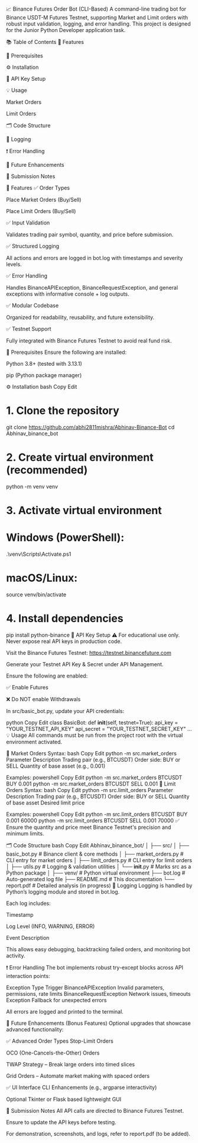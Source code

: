 📈 Binance Futures Order Bot (CLI-Based)
A command-line trading bot for Binance USDT-M Futures Testnet, supporting Market and Limit orders with robust input validation, logging, and error handling. This project is designed for the Junior Python Developer application task.

📚 Table of Contents
🚀 Features

🧰 Prerequisites

⚙️ Installation

🔐 API Key Setup

💡 Usage

Market Orders

Limit Orders

🗂️ Code Structure

📝 Logging

❗ Error Handling

🔮 Future Enhancements

📌 Submission Notes

🚀 Features
✅ Order Types

Place Market Orders (Buy/Sell)

Place Limit Orders (Buy/Sell)

✅ Input Validation

Validates trading pair symbol, quantity, and price before submission.

✅ Structured Logging

All actions and errors are logged in bot.log with timestamps and severity levels.

✅ Error Handling

Handles BinanceAPIException, BinanceRequestException, and general exceptions with informative console + log outputs.

✅ Modular Codebase

Organized for readability, reusability, and future extensibility.

✅ Testnet Support

Fully integrated with Binance Futures Testnet to avoid real fund risk.

🧰 Prerequisites
Ensure the following are installed:

 Python 3.8+ (tested with 3.13.1)

 pip (Python package manager)

⚙️ Installation
bash
Copy
Edit
# 1. Clone the repository
git clone https://github.com/abhi2811mishra/Abhinav-Binance-Bot
cd Abhinav_binance_bot

# 2. Create virtual environment (recommended)
python -m venv venv

# 3. Activate virtual environment
# Windows (PowerShell):
.\venv\Scripts\Activate.ps1
# macOS/Linux:
source venv/bin/activate

# 4. Install dependencies
pip install python-binance
🔐 API Key Setup
⚠️ For educational use only. Never expose real API keys in production code.

Visit the Binance Futures Testnet:
https://testnet.binancefuture.com

Generate your Testnet API Key & Secret under API Management.

Ensure the following are enabled:

✅ Enable Futures

❌ Do NOT enable Withdrawals

In src/basic_bot.py, update your API credentials:

python
Copy
Edit
class BasicBot:
    def __init__(self, testnet=True):
        api_key = "YOUR_TESTNET_API_KEY"
        api_secret = "YOUR_TESTNET_SECRET_KEY"
        ...
💡 Usage
All commands must be run from the project root with the virtual environment activated.

📘 Market Orders
Syntax:
bash
Copy
Edit
python -m src.market_orders <SYMBOL> <SIDE> <QUANTITY>
Parameter	Description
<SYMBOL>	Trading pair (e.g., BTCUSDT)
<SIDE>	Order side: BUY or SELL
<QUANTITY>	Quantity of base asset (e.g., 0.001)

Examples:
powershell
Copy
Edit
python -m src.market_orders BTCUSDT BUY 0.001
python -m src.market_orders BTCUSDT SELL 0.001
📗 Limit Orders
Syntax:
bash
Copy
Edit
python -m src.limit_orders <SYMBOL> <SIDE> <QUANTITY> <PRICE>
Parameter	Description
<SYMBOL>	Trading pair (e.g., BTCUSDT)
<SIDE>	Order side: BUY or SELL
<QUANTITY>	Quantity of base asset
<PRICE>	Desired limit price

Examples:
powershell
Copy
Edit
python -m src.limit_orders BTCUSDT BUY 0.001 60000
python -m src.limit_orders BTCUSDT SELL 0.001 70000
✅ Ensure the quantity and price meet Binance Testnet's precision and minimum limits.

🗂️ Code Structure
bash
Copy
Edit
Abhinav_binance_bot/
│
├── src/
│   ├── basic_bot.py        # Binance client & core methods
│   ├── market_orders.py    # CLI entry for market orders
│   ├── limit_orders.py     # CLI entry for limit orders
│   ├── utils.py            # Logging & validation utilities
│   └── __init__.py         # Marks src as a Python package
│
├── venv/                   # Python virtual environment
├── bot.log                 # Auto-generated log file
├── README.md               # This documentation
└── report.pdf              # Detailed analysis (in progress)
📝 Logging
Logging is handled by Python’s logging module and stored in bot.log.

Each log includes:

Timestamp

Log Level (INFO, WARNING, ERROR)

Event Description

This allows easy debugging, backtracking failed orders, and monitoring bot activity.

❗ Error Handling
The bot implements robust try-except blocks across API interaction points:

Exception Type	Trigger
BinanceAPIException	Invalid parameters, permissions, rate limits
BinanceRequestException	Network issues, timeouts
Exception	Fallback for unexpected errors

All errors are logged and printed to the terminal.

🔮 Future Enhancements (Bonus Features)
Optional upgrades that showcase advanced functionality:

✅ Advanced Order Types
Stop-Limit Orders

OCO (One-Cancels-the-Other) Orders

TWAP Strategy – Break large orders into timed slices

Grid Orders – Automate market making with spaced orders

✅ UI Interface
CLI Enhancements (e.g., argparse interactivity)

Optional Tkinter or Flask based lightweight GUI

📌 Submission Notes
All API calls are directed to Binance Futures Testnet.

Ensure to update the API keys before testing.

For demonstration, screenshots, and logs, refer to report.pdf (to be added).

